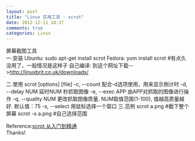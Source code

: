```yaml
---
layout: post
title: "Linux 实用工具 - scrot"
date: 2012-12-11 18:37
comments: true
categories: Linux
---
```

屏幕截图工具    
一.安装
    Ubuntu: sudo apt-get install scrot
	Fedora: yum install scrot  #有点久没用了，一般情况是这样子
	自己编译: 到这个网址下载-->http://linuxbrit.co.uk/downloads/
<!-- more -->
二.使用
    scrot [options] [file]
    -c, --count
	     配合-d选项使用，用来显示倒计时
    -d, --delay NUM
	     延时NUM 秒抓取图像
	-e, --exec APP
	     由APP对抓取的图像进行操作
	-q, --quality NUM
	     更改抓取图像质量. NUM取值范围(1-100), 值越高质量越好. 
		 默认值：75
	-s, --select
	     用鼠标选择一个窗口
三.范例
    scrot a.png  #截下整个屏幕
	scrot -s a.png #自己选择范围
	
Reference:[scrot 从入门到精通](http://linuxtoy.org/archives/mastering-scrot.html)    
   Thanks!
   
